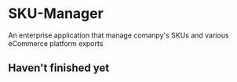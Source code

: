 # SKU-Manager
An enterprise application that manage comanpy's SKUs and various eCommerce platform exports

## Haven't finished yet
